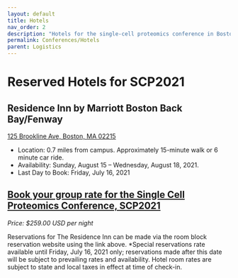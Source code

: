 ```yaml
---
layout: default
title: Hotels
nav_order: 2
description: "Hotels for the single-cell proteomics conference in Boston"
permalink: Conferences/Hotels
parent: Logistics
---
```


# Reserved Hotels for SCP2021


## Residence Inn by Marriott Boston Back Bay/Fenway

[125 Brookline Ave, Boston, MA 02215](https://goo.gl/maps/fvYfkxFp4iFnawMC9)
* Location: 0.7 miles from campus. Approximately 15-minute walk or 6 minute car ride.
* Availability: Sunday, August 15 – Wednesday, August 18, 2021.
* Last Day to Book: Friday, July 16, 2021



## [Book your group rate for the Single Cell Proteomics Conference, SCP2021](https://www.marriott.com/event-reservations/reservation-link.mi?id=1623959624405&key=GRP&app=resvlink)
*Price: $259.00 USD per night*



Reservations for The Residence Inn  can be made via the room block reservation website using the link above. *Special reservations rate available until Friday, July 16, 2021 only; reservations made after this date will be subject to prevailing rates and availability. Hotel room rates are subject to state and local taxes in effect at time of check-in.

&nbsp;


&nbsp;


&nbsp;


&nbsp;


&nbsp;


&nbsp;


&nbsp;


&nbsp;



&nbsp;


&nbsp;


&nbsp;


&nbsp;


&nbsp;


&nbsp;


&nbsp;


&nbsp;



&nbsp;


&nbsp;


&nbsp;


&nbsp;


&nbsp;


&nbsp;


&nbsp;


&nbsp;
